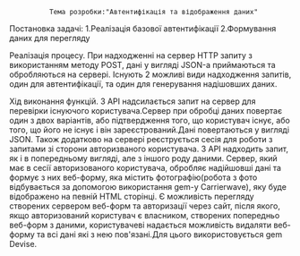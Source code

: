               Тема розробки:"Автентифікація та відображення даних"
              
 Постановка задачі:
 1.Реалізація базової автентифікації
 2.Формування даних для перегляду
 
 Реалізація процесу.
 При надходженні на сервер HTTP запиту з використанням методу POST, дані у вигляді JSON-а приймаються та обробляються на сервері. Існують 2 можливі види надходження запитів, один для автентифікації, та один для генерування надішовших даних.
 
 Хід виконання функцій.
 З API надсилається запит на сервер для перевірки існуючого користувача.Сервер при обробці даних повертає один з двох варіантів, або підтвердження того, що користувач існує, або того, що його не існує і він зареєстрований.Дані повертаються у вигляді JSON. Також додатково на сервері реєструється сесія для роботи з запитами зі сторони авторизваного користувача.
 З API надходить запит, як і в попередньому вигляді, але з іншого роду даними. Сервер, який має в сесії авторизованого користувача, обробляє надійшовші дані та формує з них веб-форму, яка містить фотографію(робота з фото відбувається за допомогою використання gem-у Carrierwave), яку буде відображено на певній HTML сторінці.
 Є можливість перегляду створених сервером веб-форм та авторизації через сайт, після якого, якщо авторизований користувач є власником, створених попередньо веб-форм з даними, користувачеві надається можливість видаляти веб-форму та всі дані які з нею пов'язані.Для цього використовується gem Devise.
